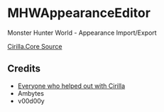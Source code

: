 # MHWAppearanceEditor

Monster Hunter World - Appearance Import/Export

[Cirilla.Core Source](https://github.com/Fusion86/Cirilla/tree/master/Cirilla.Core)


## Credits

- [Everyone who helped out with Cirilla](https://github.com/Fusion86/Cirilla#thanks-to)
- Ambytes
- v00d00y
